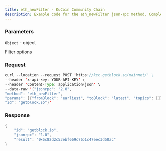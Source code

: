 ```yaml
---
title: eth_newFilter - KuCoin Community Chain
description: Example code for the eth_newFilter json-rpc method. Сomplete guide on how to use eth_newFilter json-rpc in GetBlock.io Web3 documentation.
---
```


### Parameters


`Object` - object

Filter options

### Request

``` java
curl --location --request POST 'https://kcc.getblock.io/mainnet/' \
--header 'x-api-key: YOUR-API-KEY' \
--header 'Content-Type: application/json' \
--data-raw '{"jsonrpc": "2.0",
"method": "eth_newFilter",
"params": [{"fromBlock": "earliest", "toBlock": "latest", "topics": []}],
"id": "getblock.io"}'
```

###  Response

``` java
{
    "id": "getblock.io",
    "jsonrpc": "2.0",
    "result": "0x6c82d2c53ebf669c76b1c47eec3d50ac"
}
```


